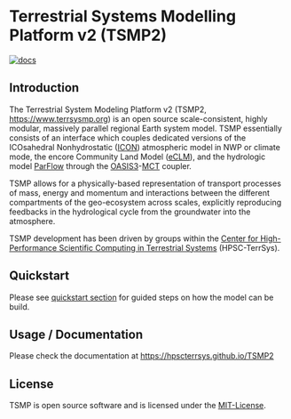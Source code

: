 # Terrestrial Systems Modelling Platform v2 (TSMP2)

[![docs](https://github.com/HPSCTerrSys/TSMP2/actions/workflows/docs.yml/badge.svg)](https://github.com/HPSCTerrSys/TSMP2/actions/workflows/docs.yml)


## Introduction 

The Terrestrial System Modeling Platform v2 (TSMP2, https://www.terrsysmp.org) is an open source scale-consistent, highly modular, massively parallel regional Earth system model. TSMP essentially consists of an interface which couples dedicated versions of the ICOsahedral Nonhydrostatic ([ICON](https://code.mpimet.mpg.de/projects/iconpublic)) atmospheric model in NWP or climate mode, the encore Community Land Model ([eCLM](https://hpscterrsys.github.io/eCLM)), and the hydrologic model [ParFlow](https://www.parflow.org) through the [OASIS3](https://oasis.cerfacs.fr/en/)-[MCT](https://www.mcs.anl.gov/research/projects/mct/) coupler.

TSMP allows for a physically-based representation of transport processes of mass, energy and momentum and interactions between the different compartments of the geo-ecosystem across scales, explicitly reproducing feedbacks in the hydrological cycle from the groundwater into the atmosphere.

TSMP development has been driven by groups within the [Center for High-Performance Scientific Computing in Terrestrial Systems](http://www.hpsc-terrsys.de) (HPSC-TerrSys).

## Quickstart

Please see [quickstart section](https://hpscterrsys.github.io/TSMP2/users_guide/building_TSMP2/Quickstart.html) for guided steps on how the model can be build.

## Usage / Documentation

Please check the documentation at https://hpscterrsys.github.io/TSMP2

## License
TSMP is open source software and is licensed under the [MIT-License](https://github.com/HPSCTerrSys/TSMP2/blob/master/LICENSE.txt).

